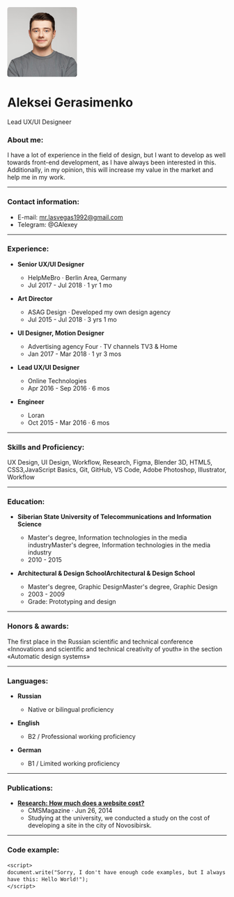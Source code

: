 <img src="https://github.com/g-alexey/rsschool-cv/raw/gh-pages/img/photo.png" alt="Aleksei Gerasimenko" title="Aleksei Gerasimenko" width="160px">

# Aleksei Gerasimenko
Lead UX/UI Designeer

### About me:
I have a lot of experience in the field of design, but I want to develop as well towards front-end development, as I have always been interested in this. Additionally, in my opinion, this will increase my value in the market and help me in my work.

---

### Contact information:

* E-mail: mr.lasvegas1992@gmail.com
* Telegram: @GAlexey

---

### Experience:
* **Senior UX/UI Designer**
    + HelpMeBro · Berlin Area, Germany
    + Jul 2017 - Jul 2018 · 1 yr 1 mo

* **Art Director**
    + ASAG Design · Developed my own design agency
    + Jul 2015 - Jul 2018 · 3 yrs 1 mo

* **UI Designer, Motion Designer**
    + Advertising agency Four  · TV channels TV3 & Home
    + Jan 2017 - Mar 2018 · 1 yr 3 mos

* **Lead UX/UI Designer**
    + Online Technologies
    + Apr 2016 - Sep 2016 · 6 mos

* **Engineer**
    + Loran
    + Oct 2015 - Mar 2016 · 6 mos

---

### Skills and Proficiency:
UX Design, UI Design, Workflow, Research, Figma, Blender 3D, HTML5, CSS3,JavaScript Basics, Git, GitHub, VS Code, Adobe Photoshop, Illustrator, Workflow

---

### Education:

* **Siberian State University of Telecommunications and Information Science**
    + Master's degree, Information technologies in the media industryMaster's degree, Information technologies in the media industry
    + 2010 - 2015

* **Architectural & Design SchoolArchitectural & Design School**
    + Master's degree, Graphic DesignMaster's degree, Graphic Design
    + 2003 - 2009
    + Grade: Prototyping and design

---

### Honors & awards:
The first place in the Russian scientific and technical conference «Innovations and scientific and technical creativity of youth» in the section «Automatic design systems»

---

### Languages:
* **Russian**
    + Native or bilingual proficiency

* **English**
    + B2 / Professional working proficiency

* **German**
    + B1 / Limited working proficiency

---

### Publications:
* [**Research: How much does a website cost?**](http://www.cmsmagazine.ru/library/items/management/how-much-is-a-website-worth/)
    + CMSMagazine · Jun 26, 2014
    + Studying at the university, we conducted a study on the cost of developing a site in the city of Novosibirsk.

---

### Code example:

```
<script>
document.write("Sorry, I don't have enough code examples, but I always have this: Hello World!");
</script>
``` 